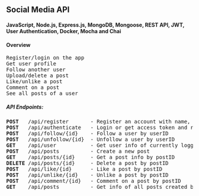 ## Social Media API

#### JavaScript, Node.js, Express.js, MongoDB, Mongoose, REST API, JWT, User Authentication, Docker, Mocha and Chai

#### Overview

<pre>
Register/login on the app
Get user profile
Follow another user
Upload/delete a post
Like/unlike a post
Comment on a post
See all posts of a user
</pre>

##### API Endpoints: 

<pre>
<b>POST</b>   /api/register       - Register an account with name, email and password
<b>POST</b>   /api/authenticate   - Login or get access token and refresh token with name and password
<b>POST</b>   /api/follow/{id}    - Follow a user by userID
<b>POST</b>   /api/unfollow/{id}  - Unfollow a user by userID
<b>GET</b>    /api/user           - Get user info of currently logged in user
<b>POST</b>   /api/posts          - Create a new post
<b>GET</b>    /api/posts/{id}     - Get a post info by postID
<b>DELETE</b> /api/posts/{id}     - Delete a post by postID
<b>POST</b>   /api/like/{id}      - Like a post by postID
<b>POST</b>   /api/unlike/{id}    - Unlike a post by postID
<b>POST</b>   /api/comment/{id}   - Comment on a post by postID
<b>GET</b>    /api/posts          - Get info of all posts created by a user
</pre>